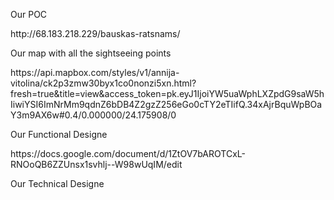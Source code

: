 <p> Our POC </p>
<p> http://68.183.218.229/bauskas-ratsnams/ </p> 
<p> Our map with all the sightseeing points </p>
https://api.mapbox.com/styles/v1/annija-vitolina/ck2p3zmw30byx1co0nonzi5xn.html?fresh=true&title=view&access_token=pk.eyJ1IjoiYW5uaWphLXZpdG9saW5hIiwiYSI6ImNrMm9qdnZ6bDB4Z2gzZ256eGo0cTY2eTIifQ.34xAjrBquWpBOaY3m9AX6w#0.4/0.000000/24.175908/0
<p> Our Functional Designe </p>
https://docs.google.com/document/d/1ZtOV7bAROTCxL-RNOoQB6ZZUnsx1svhlj--W98wUqIM/edit
<p> Our Technical Designe </p>

